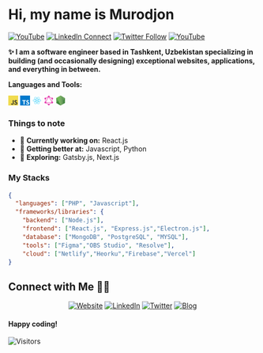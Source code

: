 # Hi, my name is Murodjon 


[![YouTube](https://img.shields.io/badge/%20-Vlog-black?color=545B60&labelColor=c4302b&logo=youtube&logoColor=FFFFFF)](https://www.youtube.com/channel/UCTez9BrKDCRXT29DB7n9mzQ?view_as=subscriber)
[![LinkedIn Connect](https://img.shields.io/badge/%20-Connect-black?color=545B60&labelColor=0e76a8&logo=linkedin&logoColor=f5f7fe)](https://www.linkedin.com/in/samadovabdullah/)
[![Twitter Follow](https://img.shields.io/badge/dynamic/json.svg?color=545B60&labelColor=00acee&logo=twitter&logoColor=FFFFFF&label=&query=%24[0].followers_count&url=https%3A%2F%2Fcdn.syndication.twimg.com%2Fwidgets%2Ffollowbutton%2Finfo.json%3Fscreen_names%3Diam_abdulloh&suffix=%20Followers)](https://twitter.com/iam_abdulloh)
[![YouTube](https://img.shields.io/badge/%20-CodeSandBox-black?color=545B60&labelColor=ffffff&logo=codesandbox&logoColor=545B60)](https://codesandbox.io/u/abon)


**✨ I am a software engineer based in Tashkent, Uzbekistan specializing in building (and occasionally designing) exceptional websites, applications, and everything in between.**


**Languages and Tools:**  

<code><img height="20" src="https://raw.githubusercontent.com/github/explore/80688e429a7d4ef2fca1e82350fe8e3517d3494d/topics/javascript/javascript.png"></code>
<code><img height="20" src="https://raw.githubusercontent.com/github/explore/80688e429a7d4ef2fca1e82350fe8e3517d3494d/topics/typescript/typescript.png"></code>
<code><img height="20" src="https://raw.githubusercontent.com/github/explore/80688e429a7d4ef2fca1e82350fe8e3517d3494d/topics/react/react.png"></code>
<code><img height="20" src="https://raw.githubusercontent.com/github/explore/5c058a388828bb5fde0bcafd4bc867b5bb3f26f3/topics/graphql/graphql.png"></code>
<code><img height="20" src="https://raw.githubusercontent.com/github/explore/80688e429a7d4ef2fca1e82350fe8e3517d3494d/topics/nodejs/nodejs.png"></code> 


### Things to note

- 🔭 <b>Currently working on:</b> React.js
- 🌱 <b>Getting better at:</b> Javascript, Python
- 🔬 <b>Exploring:</b> Gatsby.js, Next.js

### My Stacks

```json
{
  "languages": ["PHP", "Javascript"],
  "frameworks/libraries": {
    "backend": ["Node.js"],
    "frontend": ["React.js", "Express.js","Electron.js"],
    "database": ["MongoDB", "PostgreSQL", "MYSQL"],
    "tools": ["Figma","OBS Studio", "Resolve"],
    "cloud": ["Netlify","Heorku","Firebase","Vercel"]
}
```

## Connect with Me 🤝🏻

<p align="center">
<a href="https://abdulloh.codes"><img alt="Website" src="https://img.shields.io/badge/-abdulloh.codes-red?style=flat&color=2C2E56&labelColor=2C2E56&logo=google-chrome&logoColor=6ED57E"></a>
<a href="https://www.linkedin.com/in/samadovabdullah/"><img alt="LinkedIn" src="https://img.shields.io/badge/Abdullah%20Samadov-blue?style=flat&color=2C2E56&labelColor=2C2E56&logo=linkedin&logoColor=6ED57E"></a>
<a href="https://twitter.com/iam_abdulloh"><img alt="Twitter" src="https://img.shields.io/badge/Abdullah%20Samadov-blue?style=flat&color=2C2E56&labelColor=2C2E56&logo=twitter&logoColor=6ED57E"></a>
<a href="https://devslab.tech"><img alt="Blog" src="https://img.shields.io/badge/Devs%20Lab-blue?style=flat&color=2C2E56&labelColor=2C2E56&logo=blogger&logoColor=6ED57E"></a>
</p>

#### Happy coding!

<img alt="Visitors" src="https://visitor-badge.laobi.icu/badge?page_id=abon&color=2C2E56">

